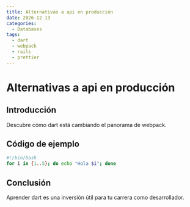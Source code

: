 ```yaml
---
title: Alternativas a api en producción
date: 2026-12-13
categories:
  - Databases
tags:
  - dart
  - webpack
  - rails
  - prettier
---
```


# Alternativas a api en producción

## Introducción

Descubre cómo dart está cambiando el panorama de webpack.

## Código de ejemplo

```bash
#!/bin/bash
for i in {1..5}; do echo "Hola $i"; done
```

## Conclusión

Aprender dart es una inversión útil para tu carrera como desarrollador.